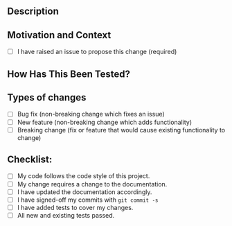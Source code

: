 <!--- Provide a general summary of your changes in the Title above -->          
                                                                                
## Description                                                                  
<!--- Describe your changes in detail -->                                       
                                                                                
## Motivation and Context                                                       
<!--- Why is this change required? What problem does it solve? -->              
<!--- If it fixes an open issue, please link to the issue here. -->             
- [ ] I have raised an issue to propose this change (required)                  
                                                                                
                                                                                
## How Has This Been Tested?                                                    
<!--- Please describe in detail how you tested your changes. -->                
<!--- Include details of your testing environment, and the tests you ran to --> 
<!--- see how your change affects other areas of the code, etc. -->             
                                                                                
## Types of changes                                                             
<!--- What types of changes does your code introduce? Put an `x` in all the boxes that apply: -->
- [ ] Bug fix (non-breaking change which fixes an issue)                        
- [ ] New feature (non-breaking change which adds functionality)                
- [ ] Breaking change (fix or feature that would cause existing functionality to change)
                                                                                
## Checklist:                                                                   
<!--- Go over all the following points, and put an `x` in all the boxes that apply. -->
<!--- If you're unsure about any of these, don't hesitate to ask. We're here to help! -->
- [ ] My code follows the code style of this project.                           
- [ ] My change requires a change to the documentation.                         
- [ ] I have updated the documentation accordingly.                             
- [ ] I have signed-off my commits with `git commit -s`                         
- [ ] I have added tests to cover my changes.                                   
- [ ] All new and existing tests passed.
